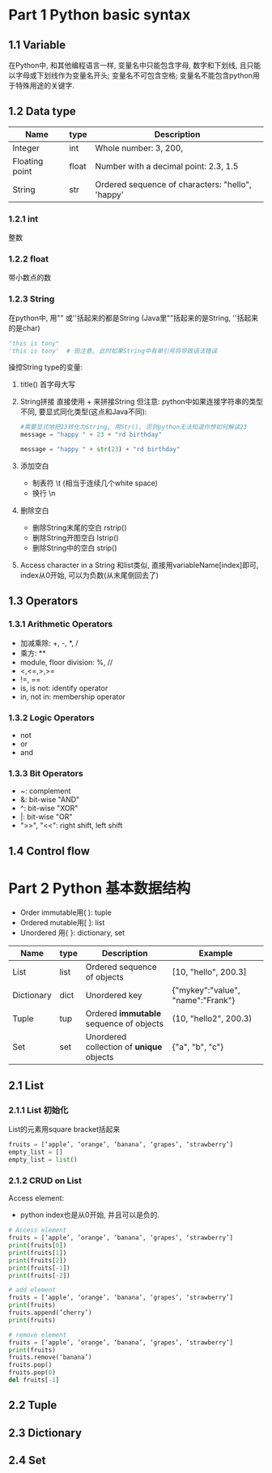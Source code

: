 # Part 1 Python basic syntax



## 1.1 Variable
在Python中, 和其他编程语言一样, 变量名中只能包含字母, 数字和下划线, 且只能以字母或下划线作为变量名开头; 变量名不可包含空格; 变量名不能包含python用于特殊用途的关键字.

## 1.2 Data type

Name | type | Description
-----|-----|-----
Integer | int | Whole number: 3, 200, 
Floating point | float | Number with a decimal point: 2.3, 1.5
String | str | Ordered sequence of characters: "hello", 'happy'



### 1.2.1 int
整数

### 1.2.2 float
带小数点的数

### 1.2.3 String
在python中, 用"" 或''括起来的都是String (Java里""括起来的是String, ''括起来的是char)
```python
"this is tony"
'this is tony'  # 但注意, 此时如果String中有单引号将导致语法错误
```

操控String type的变量:
1. title()
首字母大写
2. String拼接
直接使用 + 来拼接String
但注意: python中如果连接字符串的类型不同, 要显式同化类型(这点和Java不同):

    ```python
    #需要显式地把23转化为String, 用Str(), 否则python无法知道你想如何解读23
    message = "happy " + 23 + "rd birthday" 

    message = "happy " + str(23) + "rd birthday"
    ```

3. 添加空白
   + 制表符 \t (相当于连续几个white space)
   + 换行 \n
4. 删除空白
   + 删除String末尾的空白 rstrip() 
   + 删除String开图空白 lstrip()
   + 删除String中的空白 strip()
5. Access character in a String
   和list类似, 直接用variableName[index]即可, index从0开始, 可以为负数(从末尾倒回去了)  

## 1.3 Operators

### 1.3.1 Arithmetic Operators
+ 加减乘除: +, -, *, /
+ 乘方: **
+ module, floor division: %, //
+ <,<=,>,>=
+ !=, ==
+ is, is not: identify operator
+ in, not in: membership operator

### 1.3.2 Logic Operators
+ not
+ or
+ and

### 1.3.3 Bit Operators
+ ~: complement
+ &: bit-wise "AND"
+ ^: bit-wise "XOR"
+ |: bit-wise "OR"
+ ">>", "<<": right shift, left shift
## 1.4 Control flow





# Part 2 Python 基本数据结构

+ Order immutable用( ): tuple
+ Ordered mutable用[ ]: list
+ Unordered 用{ }: dictionary, set

Name | type | Description | Example
-----|-----|----- | -----
List | list | Ordered sequence of objects | [10, "hello", 200.3]
Dictionary | dict | Unordered key | {"mykey":"value", "name":"Frank"}
Tuple | tup | Ordered **immutable** sequence of objects | (10, "hello2", 200.3)
Set | set | Unordered collection of **unique** objects | {"a", "b", "c"}


## 2.1 List
### 2.1.1 List 初始化
List的元素用square bracket括起来

```python
fruits = [‘apple’, ‘orange’, ‘banana’, ‘grapes’, ‘strawberry’]
empty_list = []
empty_list = list()
```

### 2.1.2 CRUD on List

Access element:
+ python index也是从0开始, 并且可以是负的.

```python
# Access element
fruits = [‘apple’, ‘orange’, ‘banana’, ‘grapes’, ‘strawberry’]
print(fruits[0])
print(fruits[1])
print(fruits[2])
print(fruits[-1])
print(fruits[-2])
```


```python
# add element
fruits = [‘apple’, ‘orange’, ‘banana’, ‘grapes’, ‘strawberry’]
print(fruits)
fruits.append(’cherry’)
print(fruits)
```


```python
# remove element
fruits = [‘apple’, ‘orange’, ‘banana’, ‘grapes’, ‘strawberry’]
print(fruits)
fruits.remove(‘banana’)
fruits.pop()
fruits.pop(0)
del fruits[-1]
```


## 2.2 Tuple



## 2.3 Dictionary



## 2.4 Set

